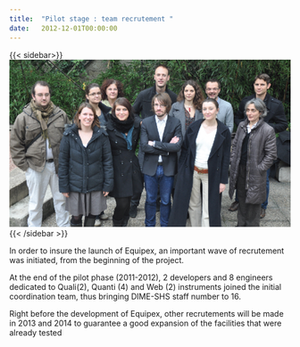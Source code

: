 ```yaml
---
title:  "Pilot stage : team recrutement "
date:   2012-12-01T00:00:00
---
```

{{< sidebar>}}
![DIME-SHS team](/img/actualites/equipe-01.jpg)
{{< /sidebar >}}

In order to insure the launch of Equipex, an important wave of recrutement was initiated, from the beginning of the project.

At the end of the pilot phase (2011-2012), 2 developers and 8 engineers dedicated to Quali(2), Quanti (4) and Web (2) instruments joined the initial coordination team, thus bringing DIME-SHS staff number to 16.

Right before the development of Equipex, other recrutements will be made in 2013 and 2014 to guarantee a good expansion of the facilities that were already tested
